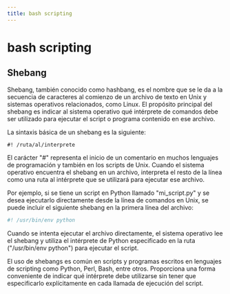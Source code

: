 ```yaml
---
title: bash scripting
---
```


# bash scripting

## Shebang

Shebang, también conocido como hashbang, es el nombre que se le da a la secuencia de caracteres al comienzo de un archivo de texto en Unix y sistemas operativos relacionados, como Linux. El propósito principal del shebang es indicar al sistema operativo qué intérprete de comandos debe ser utilizado para ejecutar el script o programa contenido en ese archivo.

La sintaxis básica de un shebang es la siguiente:

```shell
#! /ruta/al/interprete
```

El carácter "#" representa el inicio de un comentario en muchos lenguajes de programación y también en los scripts de Unix. Cuando el sistema operativo encuentra el shebang en un archivo, interpreta el resto de la línea como una ruta al intérprete que se utilizará para ejecutar ese archivo.

Por ejemplo, si se tiene un script en Python llamado "mi_script.py" y se desea ejecutarlo directamente desde la línea de comandos en Unix, se puede incluir el siguiente shebang en la primera línea del archivo:

```python
#! /usr/bin/env python
```

Cuando se intenta ejecutar el archivo directamente, el sistema operativo lee el shebang y utiliza el intérprete de Python especificado en la ruta ("/usr/bin/env python") para ejecutar el script.

El uso de shebangs es común en scripts y programas escritos en lenguajes de scripting como Python, Perl, Bash, entre otros. Proporciona una forma conveniente de indicar qué intérprete debe utilizarse sin tener que especificarlo explícitamente en cada llamada de ejecución del script.